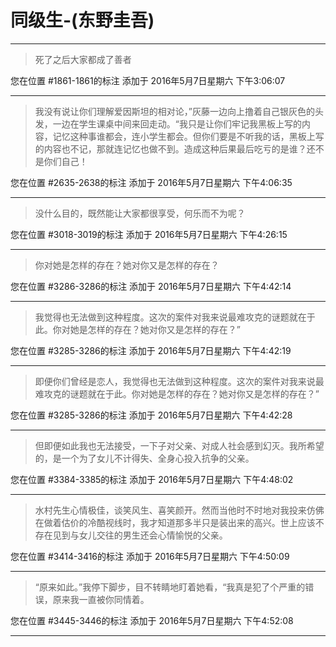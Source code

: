 # 同级生-(东野圭吾)

---

> 死了之后大家都成了善者

您在位置 #1861-1861的标注 添加于 2016年5月7日星期六 下午3:06:07

---

> 我没有说让你们理解爱因斯坦的相对论，”灰藤一边向上撸着自己银灰色的头发，一边在学生课桌中间来回走动。“我只是让你们牢记我黑板上写的内容，记忆这种事谁都会，连小学生都会。但你们要是不听我的话，黑板上写的内容也不记，那就连记忆也做不到。造成这种后果最后吃亏的是谁？还不是你们自己！

您在位置 #2635-2638的标注 添加于 2016年5月7日星期六 下午4:06:35

---

> 没什么目的，既然能让大家都很享受，何乐而不为呢？

您在位置 #3018-3019的标注 添加于 2016年5月7日星期六 下午4:26:15

---

> 你对她是怎样的存在？她对你又是怎样的存在？

您在位置 #3286-3286的标注 添加于 2016年5月7日星期六 下午4:42:14

---

> 我觉得也无法做到这种程度。这次的案件对我来说最难攻克的谜题就在于此。你对她是怎样的存在？她对你又是怎样的存在？”

您在位置 #3285-3286的标注 添加于 2016年5月7日星期六 下午4:42:19

---

> 即便你们曾经是恋人，我觉得也无法做到这种程度。这次的案件对我来说最难攻克的谜题就在于此。你对她是怎样的存在？她对你又是怎样的存在？”

您在位置 #3285-3286的标注 添加于 2016年5月7日星期六 下午4:42:28

---

> 但即便如此我也无法接受，一下子对父亲、对成人社会感到幻灭。我所希望的，是一个为了女儿不计得失、全身心投入抗争的父亲。

您在位置 #3384-3385的标注 添加于 2016年5月7日星期六 下午4:48:02

---

> 水村先生心情极佳，谈笑风生、喜笑颜开。然而当他时不时地对我投来仿佛在做着估价的冷酷视线时，我才知道那多半只是装出来的高兴。世上应该不存在见到与女儿交往的男生还会心情愉悦的父亲。

您在位置 #3414-3416的标注 添加于 2016年5月7日星期六 下午4:50:09

---

> “原来如此。”我停下脚步，目不转睛地盯着她看，“我真是犯了个严重的错误，原来我一直被你同情着。

您在位置 #3445-3446的标注 添加于 2016年5月7日星期六 下午4:52:08

---

